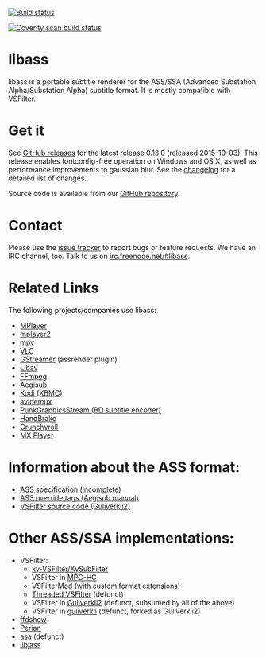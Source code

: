 [![Build status](https://api.travis-ci.org/libass/libass.png)](https://travis-ci.org/libass/libass)

[![Coverity scan build status](https://scan.coverity.com/projects/3531/badge.svg)](https://scan.coverity.com/projects/3531)

libass
======
libass is a portable subtitle renderer for the ASS/SSA (Advanced Substation Alpha/Substation Alpha) subtitle format. It is mostly compatible with VSFilter.

Get it
======
See [GitHub releases](https://github.com/libass/libass/releases) for the latest release 0.13.0 (released 2015-10-03). This release enables fontconfig-free operation on Windows and OS&nbsp;X, as well as performance improvements to gaussian blur. See the [changelog](https://github.com/libass/libass/blob/master/Changelog) for a detailed list of changes.

Source code is available from our [GitHub repository](https://github.com/libass/libass).

Contact
=======
Please use the [issue tracker](https://github.com/libass/libass/issues?state=open) to report bugs or feature requests. We have an IRC channel, too. Talk to us on [irc.freenode.net/#libass](irc://irc.freenode.net/libass).

Related Links
=============
The following projects/companies use libass:

- [MPlayer](http://www.mplayerhq.hu/)
- [mplayer2](http://www.mplayer2.org/)
- [mpv](http://mpv.io/)
- [VLC](http://www.videolan.org/)
- [GStreamer](http://gstreamer.freedesktop.org/) (assrender plugin)
- [Libav](http://libav.org/)
- [FFmpeg](http://ffmpeg.org/)
- [Aegisub](http://www.aegisub.org/)
- [Kodi (XBMC)](http://kodi.tv/)
- [avidemux](http://fixounet.free.fr/avidemux/)
- [PunkGraphicsStream (BD subtitle encoder)](http://code.google.com/p/punkgraphicstream/)
- [HandBrake](http://handbrake.fr/)
- [Crunchyroll](http://www.crunchyroll.com/)
- [MX Player](https://play.google.com/store/apps/details?id=com.mxtech.videoplayer.ad)

Information about the ASS format:
=================================
- [ASS specification (incomplete)](http://moodub.free.fr/video/ass-specs.doc)
- [ASS override tags (Aegisub manual)](http://docs.aegisub.org/latest/ASS_Tags/)
- [VSFilter source code (Guliverkli2)](http://sourceforge.net/p/guliverkli2/code/HEAD/tree/src/subtitles/)

Other ASS/SSA implementations:
==============================
- VSFilter:
  - [xy-VSFilter/XySubFilter](https://code.google.com/p/xy-vsfilter/)
  - VSFilter in [MPC-HC](http://mpc-hc.org/)
  - [VSFilterMod](https://code.google.com/p/vsfiltermod/) (with custom format extensions)
  - [Threaded VSFilter](https://code.google.com/p/threaded-vsfilter/) (defunct)
  - VSFilter in [Guliverkli2](http://sourceforge.net/projects/guliverkli2/) (defunct, subsumed by all of the above)
  - VSFilter in [guliverkli](http://sourceforge.net/projects/guliverkli/) (defunct, forked as Guliverkli2)
- [ffdshow](http://ffdshow-tryout.sourceforge.net/)
- [Perian](https://github.com/MaddTheSane/perian)
- [asa](http://git.spaceboyz.net/asa.git) (defunct)
- [libjass](https://github.com/Arnavion/libjass)
